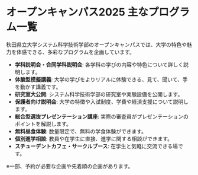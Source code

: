# オープンキャンパス2025 主なプログラム一覧

秋田県立大学システム科学技術学部のオープンキャンパスでは、大学の特色や魅力を体感できる、多彩なプログラムを企画しています。

- **学科説明会・合同学科説明会**: 各学科の学びの内容や特色について詳しく説明します。
- **体験型模擬講義**: 大学の学びをよりリアルに体験できる、見て、聞いて、手を動かす講義です。
- **研究室大公開**: システム科学技術学部の研究室や実験設備を公開します。
- **保護者向け説明会**: 大学の特徴や入試制度、学費や経済支援について説明します。
- **総合型選抜プレゼンテーション講座**: 実際の審査員がプレゼンテーションのポイントを解説します。
- **無料昼食体験**: 数量限定で、無料の学食体験ができます。
- **個別進学相談**: 教員や在学生に直接、進学に関する相談ができます。
- **スチューデントカフェ・サークルブース**: 在学生と気軽に交流できる場です。

※一部、予約が必要な企画や先着順の企画があります。
